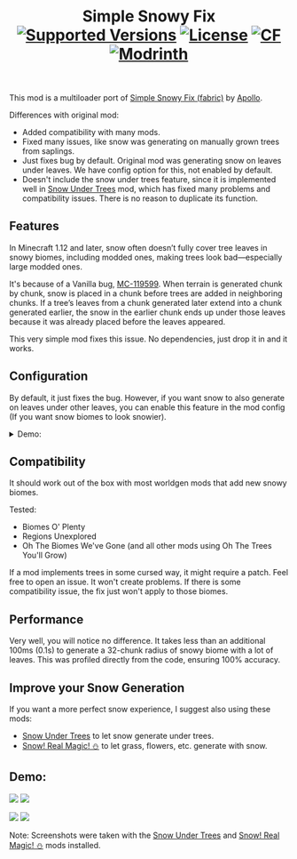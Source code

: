 #   

<h1 align="center">Simple Snowy Fix  <br>
	<a href="https://www.curseforge.com/minecraft/mc-mods/simple-snowy-fix-forge-fabric/files"><img src="https://cf.way2muchnoise.eu/versions/1211256(c70039).svg" alt="Supported Versions"></a>
	<a href="https://github.com/KostromDan/Simple-Snowy-Fix/blob/main/LICENSE"><img src="https://img.shields.io/github/license/KostromDan/Crash-Assistant?style=flat&color=900c3f" alt="License"></a>
	<a href="https://www.curseforge.com/minecraft/mc-mods/simple-snowy-fix-forge-fabric"><img src="http://cf.way2muchnoise.eu/1211256.svg" alt="CF"></a>
    <a href="https://modrinth.com/mod/simple-snowy-fix-(forge-fabric)"><img src="https://img.shields.io/modrinth/dt/3WP3HZRG?logo=modrinth&label=&suffix=%20&style=flat&color=242629&labelColor=5ca424&logoColor=1c1c1c" alt="Modrinth"></a>
    <br><br>
</h1>

This mod is a multiloader port of [Simple Snowy Fix (fabric)](https://github.com/Apollounknowndev/simple-snowy-fix) by [Apollo](https://github.com/Apollounknowndev).

Differences with original mod:

- Added compatibility with many mods.
- Fixed many issues, like snow was generating on manually grown trees from saplings.
- Just fixes bug by default. Original mod was generating snow on leaves under leaves. We have config option for this,
  not enabled by default.
- Doesn't include the snow under trees feature, since it is implemented well
  in [Snow Under Trees](https://github.com/bl4ckscor3/SnowUnderTrees) mod,
  which has fixed many problems and compatibility issues. There is no reason to duplicate its function.

## Features

In Minecraft 1.12 and later, snow often doesn’t fully cover tree leaves in snowy biomes,
including modded ones, making trees look bad—especially large modded ones.

It's because of a Vanilla bug, [MC-119599](https://bugs.mojang.com/browse/MC/issues/MC-119599).
When terrain is generated chunk by chunk, snow is placed in a chunk before trees are added in neighboring chunks.
If a tree’s leaves from a chunk generated later extend into a chunk generated earlier,
the snow in the earlier chunk ends up under those leaves because it was already placed before the leaves appeared.

This very simple mod fixes this issue. No dependencies, just drop it in and it works.

## Configuration

By default, it just fixes the bug.
However, if you want snow to also generate on leaves under other leaves,
you can enable this feature in the mod config (If you want snow biomes to look snowier).

<details>
  <summary>Demo:</summary>
  <img src="https://KostromDan.github.io/Simple-Snowy-Fix/demo_images/vanilla_leaves.gif" alt="Vanilla Leaves">
  <img src="https://KostromDan.github.io/Simple-Snowy-Fix/demo_images/BYWG_leaves.gif" alt="BYWG Leaves">
</details>

## Compatibility

It should work out of the box with most worldgen mods that add new snowy biomes.

Tested:

- Biomes O' Plenty
- Regions Unexplored
- Oh The Biomes We've Gone (and all other mods using Oh The Trees You'll Grow)

If a mod implements trees in some cursed way, it might require a patch. Feel free to open an issue.
It won't create problems. If there is some compatibility issue, the fix just won't apply to those biomes.

## Performance

Very well, you will notice no difference. It takes less than an additional 100ms (0.1s) to generate a 32-chunk radius
of snowy biome with a lot of leaves. This was profiled directly from the code, ensuring 100% accuracy.

## Improve your Snow Generation

If you want a more perfect snow experience, I suggest also using these mods:

* [Snow Under Trees](https://github.com/bl4ckscor3/SnowUnderTrees) to let snow generate under trees.
* [Snow! Real Magic! ⛄](https://github.com/Snownee/SnowRealMagic) to let grass, flowers, etc. generate with snow.

## Demo:

![](https://KostromDan.github.io/Simple-Snowy-Fix/demo_images/vanilla.gif)
![](https://KostromDan.github.io/Simple-Snowy-Fix/demo_images/vanilla_map.gif)

![](https://KostromDan.github.io/Simple-Snowy-Fix/demo_images/BYWG.gif)
![](https://KostromDan.github.io/Simple-Snowy-Fix/demo_images/BYWG_map.gif)

Note: Screenshots were taken with the [Snow Under Trees](https://github.com/bl4ckscor3/SnowUnderTrees) and [Snow! Real Magic! ⛄](https://github.com/Snownee/SnowRealMagic) mods installed.
